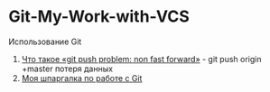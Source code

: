 # Git-My-Work-with-VCS
Использование Git 


1. [Что такое «git push problem: non fast forward»](https://habrahabr.ru/post/136847/) - git push origin +master потеря данных
1. [Моя шпаргалка по работе с Git](https://eax.me/git-commands/)
